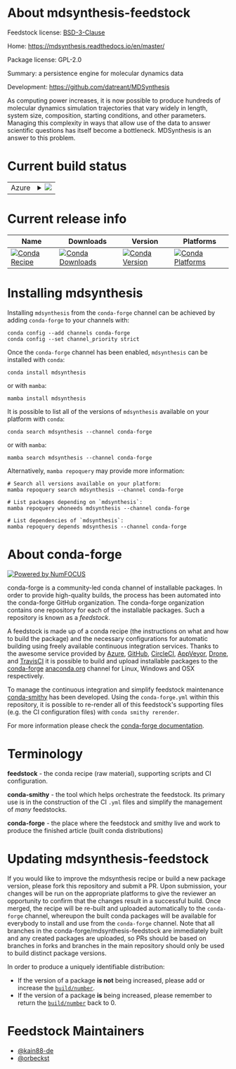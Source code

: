 About mdsynthesis-feedstock
===========================

Feedstock license: [BSD-3-Clause](https://github.com/conda-forge/mdsynthesis-feedstock/blob/main/LICENSE.txt)

Home: https://mdsynthesis.readthedocs.io/en/master/

Package license: GPL-2.0

Summary: a persistence engine for molecular dynamics data

Development: https://github.com/datreant/MDSynthesis

As computing power increases, it is now possible to produce hundreds of molecular
dynamics simulation trajectories that vary widely in length, system size, composition,
starting conditions, and other parameters. Managing this complexity in ways that allow
use of the data to answer scientific questions has itself become a bottleneck.
MDSynthesis is an answer to this problem.


Current build status
====================


<table>
    
  <tr>
    <td>Azure</td>
    <td>
      <details>
        <summary>
          <a href="https://dev.azure.com/conda-forge/feedstock-builds/_build/latest?definitionId=5624&branchName=main">
            <img src="https://dev.azure.com/conda-forge/feedstock-builds/_apis/build/status/mdsynthesis-feedstock?branchName=main">
          </a>
        </summary>
        <table>
          <thead><tr><th>Variant</th><th>Status</th></tr></thead>
          <tbody><tr>
              <td>linux_64_python3.10.____cpython</td>
              <td>
                <a href="https://dev.azure.com/conda-forge/feedstock-builds/_build/latest?definitionId=5624&branchName=main">
                  <img src="https://dev.azure.com/conda-forge/feedstock-builds/_apis/build/status/mdsynthesis-feedstock?branchName=main&jobName=linux&configuration=linux%20linux_64_python3.10.____cpython" alt="variant">
                </a>
              </td>
            </tr><tr>
              <td>linux_64_python3.11.____cpython</td>
              <td>
                <a href="https://dev.azure.com/conda-forge/feedstock-builds/_build/latest?definitionId=5624&branchName=main">
                  <img src="https://dev.azure.com/conda-forge/feedstock-builds/_apis/build/status/mdsynthesis-feedstock?branchName=main&jobName=linux&configuration=linux%20linux_64_python3.11.____cpython" alt="variant">
                </a>
              </td>
            </tr><tr>
              <td>linux_64_python3.12.____cpython</td>
              <td>
                <a href="https://dev.azure.com/conda-forge/feedstock-builds/_build/latest?definitionId=5624&branchName=main">
                  <img src="https://dev.azure.com/conda-forge/feedstock-builds/_apis/build/status/mdsynthesis-feedstock?branchName=main&jobName=linux&configuration=linux%20linux_64_python3.12.____cpython" alt="variant">
                </a>
              </td>
            </tr><tr>
              <td>linux_64_python3.8.____cpython</td>
              <td>
                <a href="https://dev.azure.com/conda-forge/feedstock-builds/_build/latest?definitionId=5624&branchName=main">
                  <img src="https://dev.azure.com/conda-forge/feedstock-builds/_apis/build/status/mdsynthesis-feedstock?branchName=main&jobName=linux&configuration=linux%20linux_64_python3.8.____cpython" alt="variant">
                </a>
              </td>
            </tr><tr>
              <td>linux_64_python3.9.____cpython</td>
              <td>
                <a href="https://dev.azure.com/conda-forge/feedstock-builds/_build/latest?definitionId=5624&branchName=main">
                  <img src="https://dev.azure.com/conda-forge/feedstock-builds/_apis/build/status/mdsynthesis-feedstock?branchName=main&jobName=linux&configuration=linux%20linux_64_python3.9.____cpython" alt="variant">
                </a>
              </td>
            </tr><tr>
              <td>osx_64_python3.10.____cpython</td>
              <td>
                <a href="https://dev.azure.com/conda-forge/feedstock-builds/_build/latest?definitionId=5624&branchName=main">
                  <img src="https://dev.azure.com/conda-forge/feedstock-builds/_apis/build/status/mdsynthesis-feedstock?branchName=main&jobName=osx&configuration=osx%20osx_64_python3.10.____cpython" alt="variant">
                </a>
              </td>
            </tr><tr>
              <td>osx_64_python3.11.____cpython</td>
              <td>
                <a href="https://dev.azure.com/conda-forge/feedstock-builds/_build/latest?definitionId=5624&branchName=main">
                  <img src="https://dev.azure.com/conda-forge/feedstock-builds/_apis/build/status/mdsynthesis-feedstock?branchName=main&jobName=osx&configuration=osx%20osx_64_python3.11.____cpython" alt="variant">
                </a>
              </td>
            </tr><tr>
              <td>osx_64_python3.12.____cpython</td>
              <td>
                <a href="https://dev.azure.com/conda-forge/feedstock-builds/_build/latest?definitionId=5624&branchName=main">
                  <img src="https://dev.azure.com/conda-forge/feedstock-builds/_apis/build/status/mdsynthesis-feedstock?branchName=main&jobName=osx&configuration=osx%20osx_64_python3.12.____cpython" alt="variant">
                </a>
              </td>
            </tr><tr>
              <td>osx_64_python3.8.____cpython</td>
              <td>
                <a href="https://dev.azure.com/conda-forge/feedstock-builds/_build/latest?definitionId=5624&branchName=main">
                  <img src="https://dev.azure.com/conda-forge/feedstock-builds/_apis/build/status/mdsynthesis-feedstock?branchName=main&jobName=osx&configuration=osx%20osx_64_python3.8.____cpython" alt="variant">
                </a>
              </td>
            </tr><tr>
              <td>osx_64_python3.9.____cpython</td>
              <td>
                <a href="https://dev.azure.com/conda-forge/feedstock-builds/_build/latest?definitionId=5624&branchName=main">
                  <img src="https://dev.azure.com/conda-forge/feedstock-builds/_apis/build/status/mdsynthesis-feedstock?branchName=main&jobName=osx&configuration=osx%20osx_64_python3.9.____cpython" alt="variant">
                </a>
              </td>
            </tr>
          </tbody>
        </table>
      </details>
    </td>
  </tr>
</table>

Current release info
====================

| Name | Downloads | Version | Platforms |
| --- | --- | --- | --- |
| [![Conda Recipe](https://img.shields.io/badge/recipe-mdsynthesis-green.svg)](https://anaconda.org/conda-forge/mdsynthesis) | [![Conda Downloads](https://img.shields.io/conda/dn/conda-forge/mdsynthesis.svg)](https://anaconda.org/conda-forge/mdsynthesis) | [![Conda Version](https://img.shields.io/conda/vn/conda-forge/mdsynthesis.svg)](https://anaconda.org/conda-forge/mdsynthesis) | [![Conda Platforms](https://img.shields.io/conda/pn/conda-forge/mdsynthesis.svg)](https://anaconda.org/conda-forge/mdsynthesis) |

Installing mdsynthesis
======================

Installing `mdsynthesis` from the `conda-forge` channel can be achieved by adding `conda-forge` to your channels with:

```
conda config --add channels conda-forge
conda config --set channel_priority strict
```

Once the `conda-forge` channel has been enabled, `mdsynthesis` can be installed with `conda`:

```
conda install mdsynthesis
```

or with `mamba`:

```
mamba install mdsynthesis
```

It is possible to list all of the versions of `mdsynthesis` available on your platform with `conda`:

```
conda search mdsynthesis --channel conda-forge
```

or with `mamba`:

```
mamba search mdsynthesis --channel conda-forge
```

Alternatively, `mamba repoquery` may provide more information:

```
# Search all versions available on your platform:
mamba repoquery search mdsynthesis --channel conda-forge

# List packages depending on `mdsynthesis`:
mamba repoquery whoneeds mdsynthesis --channel conda-forge

# List dependencies of `mdsynthesis`:
mamba repoquery depends mdsynthesis --channel conda-forge
```


About conda-forge
=================

[![Powered by
NumFOCUS](https://img.shields.io/badge/powered%20by-NumFOCUS-orange.svg?style=flat&colorA=E1523D&colorB=007D8A)](https://numfocus.org)

conda-forge is a community-led conda channel of installable packages.
In order to provide high-quality builds, the process has been automated into the
conda-forge GitHub organization. The conda-forge organization contains one repository
for each of the installable packages. Such a repository is known as a *feedstock*.

A feedstock is made up of a conda recipe (the instructions on what and how to build
the package) and the necessary configurations for automatic building using freely
available continuous integration services. Thanks to the awesome service provided by
[Azure](https://azure.microsoft.com/en-us/services/devops/), [GitHub](https://github.com/),
[CircleCI](https://circleci.com/), [AppVeyor](https://www.appveyor.com/),
[Drone](https://cloud.drone.io/welcome), and [TravisCI](https://travis-ci.com/)
it is possible to build and upload installable packages to the
[conda-forge](https://anaconda.org/conda-forge) [anaconda.org](https://anaconda.org/)
channel for Linux, Windows and OSX respectively.

To manage the continuous integration and simplify feedstock maintenance
[conda-smithy](https://github.com/conda-forge/conda-smithy) has been developed.
Using the ``conda-forge.yml`` within this repository, it is possible to re-render all of
this feedstock's supporting files (e.g. the CI configuration files) with ``conda smithy rerender``.

For more information please check the [conda-forge documentation](https://conda-forge.org/docs/).

Terminology
===========

**feedstock** - the conda recipe (raw material), supporting scripts and CI configuration.

**conda-smithy** - the tool which helps orchestrate the feedstock.
                   Its primary use is in the construction of the CI ``.yml`` files
                   and simplify the management of *many* feedstocks.

**conda-forge** - the place where the feedstock and smithy live and work to
                  produce the finished article (built conda distributions)


Updating mdsynthesis-feedstock
==============================

If you would like to improve the mdsynthesis recipe or build a new
package version, please fork this repository and submit a PR. Upon submission,
your changes will be run on the appropriate platforms to give the reviewer an
opportunity to confirm that the changes result in a successful build. Once
merged, the recipe will be re-built and uploaded automatically to the
`conda-forge` channel, whereupon the built conda packages will be available for
everybody to install and use from the `conda-forge` channel.
Note that all branches in the conda-forge/mdsynthesis-feedstock are
immediately built and any created packages are uploaded, so PRs should be based
on branches in forks and branches in the main repository should only be used to
build distinct package versions.

In order to produce a uniquely identifiable distribution:
 * If the version of a package **is not** being increased, please add or increase
   the [``build/number``](https://docs.conda.io/projects/conda-build/en/latest/resources/define-metadata.html#build-number-and-string).
 * If the version of a package **is** being increased, please remember to return
   the [``build/number``](https://docs.conda.io/projects/conda-build/en/latest/resources/define-metadata.html#build-number-and-string)
   back to 0.

Feedstock Maintainers
=====================

* [@kain88-de](https://github.com/kain88-de/)
* [@orbeckst](https://github.com/orbeckst/)

